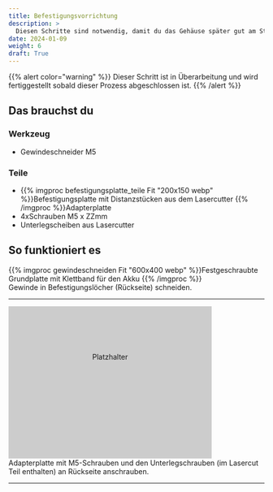 ```yaml
---
title: Befestigungsvorrichtung
description: >
  Diesen Schritte sind notwendig, damit du das Gehäuse später gut am Straßenrand aufstellen kannst. 
date: 2024-01-09
weight: 6
draft: True
---
```

{{% alert color="warning" %}}
Dieser Schritt ist in Überarbeitung und wird fertiggestellt sobald dieser Prozess abgeschlossen ist.
{{% /alert %}}
## Das brauchst du

<div class="row">
    <div class="col-md-6">
       <h3>Werkzeug</h3>
       <ul>
       <li>Gewindeschneider M5</li>
       </ul>
</div>
    <div class="col-md-6">
<h3>Teile</h3>
<ul>
       <li>{{% imgproc befestigungsplatte_teile Fit "200x150 webp" %}}Befestigungsplatte mit Distanzstücken aus dem Lasercutter
{{% /imgproc %}}Adapterplatte</li>
              <li>4xSchrauben M5 x ZZmm</li>
              <li>Unterlegscheiben aus Lasercutter</li>
       </ul> 
       </div>
</div>

## So funktioniert es 
<div class="row">
    <div class="col-md-6">
       {{% imgproc gewindeschneiden Fit "600x400 webp" %}}Festgeschraubte Grundplatte mit Klettband für den Akku
{{% /imgproc %}} </div>
    <div class="col-md-6" style="display: flex; flex-direction: column; justify-content: center;">
Gewinde in Befestigungslöcher (Rückseite) schneiden.
    </div>
</div>
<hr class="my-4"> <!-- Trennlinie -->
<div class="row">
<div class="col-md-6">
       <div style="width: 400px; height: 300px; background-color: #cccccc; text-align: center; line-height: 200px;">
    Platzhalter
</div> </div>
    <div class="col-md-6" style="display: flex; flex-direction: column; justify-content: center;">
Adapterplatte mit M5-Schrauben und den Unterlegschrauben (im Lasercut Teil enthalten) an Rückseite anschrauben.
    </div>
</div>
<hr class="my-4"> <!-- Trennlinie -->



